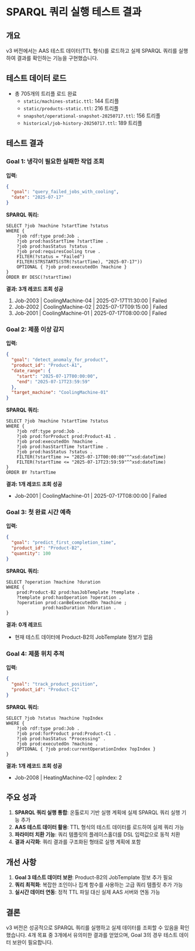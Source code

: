 # SPARQL 쿼리 실행 테스트 결과

## 개요
v3 버전에서는 AAS 테스트 데이터(TTL 형식)를 로드하고 실제 SPARQL 쿼리를 실행하여 결과를 확인하는 기능을 구현했습니다.

## 테스트 데이터 로드
- 총 705개의 트리플 로드 완료
  - `static/machines-static.ttl`: 144 트리플
  - `static/products-static.ttl`: 216 트리플
  - `snapshot/operational-snapshot-20250717.ttl`: 156 트리플
  - `historical/job-history-20250717.ttl`: 189 트리플

## 테스트 결과

### Goal 1: 냉각이 필요한 실패한 작업 조회
**입력:**
```json
{
  "goal": "query_failed_jobs_with_cooling",
  "date": "2025-07-17"
}
```

**SPARQL 쿼리:**
```sparql
SELECT ?job ?machine ?startTime ?status
WHERE {
    ?job rdf:type prod:Job .
    ?job prod:hasStartTime ?startTime .
    ?job prod:hasStatus ?status .
    ?job prod:requiresCooling true .
    FILTER(?status = "Failed")
    FILTER(STRSTARTS(STR(?startTime), "2025-07-17"))
    OPTIONAL { ?job prod:executedOn ?machine }
}
ORDER BY DESC(?startTime)
```

**결과: 3개 레코드 조회 성공**
1. Job-2003 | CoolingMachine-04 | 2025-07-17T11:30:00 | Failed
2. Job-2002 | CoolingMachine-02 | 2025-07-17T09:15:00 | Failed
3. Job-2001 | CoolingMachine-01 | 2025-07-17T08:00:00 | Failed

### Goal 2: 제품 이상 감지
**입력:**
```json
{
  "goal": "detect_anomaly_for_product",
  "product_id": "Product-A1",
  "date_range": {
    "start": "2025-07-17T00:00:00",
    "end": "2025-07-17T23:59:59"
  },
  "target_machine": "CoolingMachine-01"
}
```

**SPARQL 쿼리:**
```sparql
SELECT ?job ?machine ?startTime ?status
WHERE {
    ?job rdf:type prod:Job .
    ?job prod:forProduct prod:Product-A1 .
    ?job prod:executedOn ?machine .
    ?job prod:hasStartTime ?startTime .
    ?job prod:hasStatus ?status .
    FILTER(?startTime >= "2025-07-17T00:00:00"^^xsd:dateTime)
    FILTER(?startTime <= "2025-07-17T23:59:59"^^xsd:dateTime)
}
ORDER BY ?startTime
```

**결과: 1개 레코드 조회 성공**
- Job-2001 | CoolingMachine-01 | 2025-07-17T08:00:00 | Failed

### Goal 3: 첫 완료 시간 예측
**입력:**
```json
{
  "goal": "predict_first_completion_time",
  "product_id": "Product-B2",
  "quantity": 100
}
```

**SPARQL 쿼리:**
```sparql
SELECT ?operation ?machine ?duration
WHERE {
    prod:Product-B2 prod:hasJobTemplate ?template .
    ?template prod:hasOperation ?operation .
    ?operation prod:canBeExecutedOn ?machine ;
              prod:hasDuration ?duration .
}
```

**결과: 0개 레코드**
- 현재 테스트 데이터에 Product-B2의 JobTemplate 정보가 없음

### Goal 4: 제품 위치 추적
**입력:**
```json
{
  "goal": "track_product_position",
  "product_id": "Product-C1"
}
```

**SPARQL 쿼리:**
```sparql
SELECT ?job ?status ?machine ?opIndex
WHERE {
    ?job rdf:type prod:Job .
    ?job prod:forProduct prod:Product-C1 .
    ?job prod:hasStatus "Processing" .
    ?job prod:executedOn ?machine .
    OPTIONAL { ?job prod:currentOperationIndex ?opIndex }
}
```

**결과: 1개 레코드 조회 성공**
- Job-2008 | HeatingMachine-02 | opIndex: 2

## 주요 성과

1. **SPARQL 쿼리 실행 통합**: 온톨로지 기반 실행 계획에 실제 SPARQL 쿼리 실행 기능 추가
2. **AAS 테스트 데이터 활용**: TTL 형식의 테스트 데이터를 로드하여 실제 쿼리 가능
3. **파라미터 치환 기능**: 쿼리 템플릿의 플레이스홀더를 DSL 입력값으로 동적 치환
4. **결과 시각화**: 쿼리 결과를 구조화된 형태로 실행 계획에 포함

## 개선 사항

1. **Goal 3 테스트 데이터 보완**: Product-B2의 JobTemplate 정보 추가 필요
2. **쿼리 최적화**: 복잡한 조인이나 집계 함수를 사용하는 고급 쿼리 템플릿 추가 가능
3. **실시간 데이터 연동**: 정적 TTL 파일 대신 실제 AAS 서버와 연동 가능

## 결론

v3 버전은 성공적으로 SPARQL 쿼리를 실행하고 실제 데이터를 조회할 수 있음을 확인했습니다. 4개 목표 중 3개에서 유의미한 결과를 얻었으며, Goal 3의 경우 테스트 데이터 보완이 필요합니다.